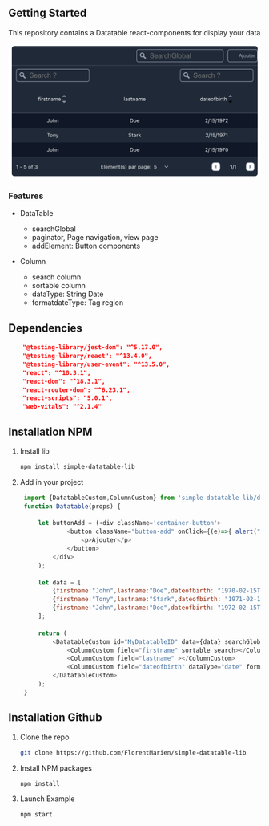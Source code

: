 <!-- GETTING STARTED -->
## Getting Started

This repository contains a Datatable react-components for display your data

<img src="./src/assets/icon/file.png" width="600px">

### Features

- DataTable
    - searchGlobal
    - paginator, Page navigation, view page
    - addElement: Button components

- Column
    - search column
    - sortable column
    - dataType: String Date
    - formatdateType: Tag region

## Dependencies
```json
    "@testing-library/jest-dom": "^5.17.0",
    "@testing-library/react": "^13.4.0",
    "@testing-library/user-event": "^13.5.0",
    "react": "^18.3.1",
    "react-dom": "^18.3.1",
    "react-router-dom": "^6.23.1",
    "react-scripts": "5.0.1",
    "web-vitals": "^2.1.4"
```
## Installation NPM

1. Install lib
   ```sh
   npm install simple-datatable-lib
   ```
2. Add in your project
   ```js
    import {DatatableCustom,ColumnCustom} from 'simple-datatable-lib/dist/components/DatatableCustom';
    function Datatable(props) {

        let buttonAdd = (<div className='container-button'>
                <button className="button-add" onClick={(e)=>{ alert("ADDELEMENT"); }}>
                    <p>Ajouter</p>
                </button>
            </div>
        );

        let data = [
            {firstname:"John",lastname:"Doe",dateofbirth: "1970-02-15T13:49:06.014Z"},
            {firstname:"Tony",lastname:"Stark",dateofbirth: "1971-02-15T13:49:06.014Z"},
            {firstname:"John",lastname:"Doe",dateofbirth: "1972-02-15T13:49:06.014Z"},
        ];

        return (
            <DatatableCustom id="MyDatatableID" data={data} searchGlobal paginator={[5,15,25,50,100]} addElement={buttonAdd} >
                <ColumnCustom field="firstname" sortable search></ColumnCustom>
                <ColumnCustom field="lastname" ></ColumnCustom>
                <ColumnCustom field="dateofbirth" dataType="date" formatdateType="en-US" sortable search></ColumnCustom>
            </DatatableCustom>
        );
    }
   ```

## Installation Github

1. Clone the repo
   ```sh
   git clone https://github.com/FlorentMarien/simple-datatable-lib
   ```
3. Install NPM packages
   ```sh
   npm install
   ```
4. Launch Example
   ```sh
   npm start
   ```